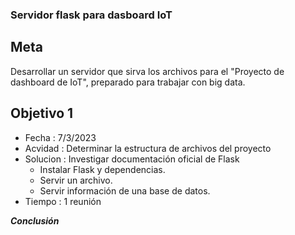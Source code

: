 ### Servidor flask para dasboard IoT

## Meta

Desarrollar un servidor que sirva los archivos para el "Proyecto de dashboard de IoT", preparado para trabajar con big data.

## Objetivo 1

* Fecha : 7/3/2023
* Acvidad : Determinar la estructura de archivos del proyecto
* Solucion : Investigar documentación oficial de Flask
    * Instalar Flask y dependencias.
    * Servir un archivo.
    * Servir información de una base de datos. 
* Tiempo : 1 reunión




***Conclusión***

